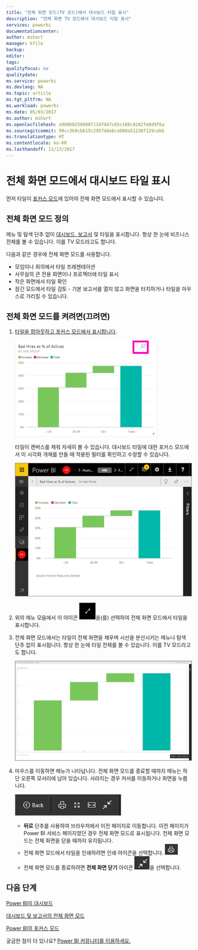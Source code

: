```yaml
---
title: "전체 화면 모드(TV 모드)에서 대시보드 타일 표시"
description: "전체 화면 TV 모드에서 대시보드 타일 표시"
services: powerbi
documentationcenter: 
author: mihart
manager: kfile
backup: 
editor: 
tags: 
qualityfocus: no
qualitydate: 
ms.service: powerbi
ms.devlang: NA
ms.topic: article
ms.tgt_pltfrm: NA
ms.workload: powerbi
ms.date: 05/03/2017
ms.author: mihart
ms.openlocfilehash: a900b02588987114fd47c65c168c9202fe0d9f6a
ms.sourcegitcommit: 99cc3b9cb615c2957dde6ca908a51238f129cebb
ms.translationtype: HT
ms.contentlocale: ko-KR
ms.lasthandoff: 11/13/2017
---
```

# <a name="display-a-dashboard-tile-in-full-screen-mode"></a>전체 화면 모드에서 대시보드 타일 표시
먼저 타일이 [포커스 모드](service-focus-mode.md)에 있어야 전체 화면 모드에서 표시할 수 있습니다.

## <a name="what-is-full-screen-mode"></a>전체 화면 모드 정의
메뉴 및 탐색 단추 없이 [대시보드, 보고서](service-fullscreen-mode.md) 및 타일을 표시합니다.  항상 한 눈에 비즈니스 전체를 볼 수 있습니다. 이를 TV 모드라고도 합니다.

다음과 같은 경우에 전체 화면 모드를 사용합니다.

* 모임이나 회의에서 타일 프레젠테이션
* 사무실의 큰 전용 화면이나 프로젝터에 타일 표시
* 작은 화면에서 타일 확인
* 잠긴 모드에서 타일 검토 - 기본 보고서를 열지 않고 화면을 터치하거나 타일을 마우스로 가리킬 수 있습니다.

## <a name="to-turn-full-screen-mode-on-and-off"></a>전체 화면 모드를 켜려면(끄려면)
1. [타일을 팝아웃하고 포커스 모드에서 표시합니다](service-focus-mode.md).
   
    ![](media/service-tile-fullscreen-mode/power-bi-focus.png)
   
    타일이 캔버스를 채워 자세히 볼 수 있습니다. 대시보드 타일에 대한 포커스 모드에서 이 시각화 개체를 만들 때 적용된 필터를 확인하고 수정할 수 있습니다.
   
    ![](media/service-tile-fullscreen-mode/power-bi-focus3.png)
2. 위의 메뉴 모음에서 이 아이콘 ![](media/service-tile-fullscreen-mode/powerbi-full-screen-icon.png)을(를) 선택하여 전체 화면 모드에서 타일을 표시합니다.
3. 전체 화면 모드에서는 타일이 전체 화면을 채우며 시선을 분산시키는 메뉴나 탐색 단추 없이 표시됩니다.  항상 한 눈에 타일 전체를 볼 수 있습니다. 이를 TV 모드라고도 합니다.
   
   ![](media/service-tile-fullscreen-mode/power-bi-fullscreen.png)
4. 마우스를 이동하면 메뉴가 나타납니다. 전체 화면 모드를 종료할 때까지 메뉴는 하단 오른쪽 모서리에 남아 있습니다. 사라지는 경우 커서를 이동하거나 화면을 누릅니다.
   
    ![](media/service-tile-fullscreen-mode/power-bi-menu.png)
   
   * **뒤로** 단추를 사용하여 브라우저에서 이전 페이지로 이동합니다. 이전 페이지가 Power BI 서비스 페이지였던 경우 전체 화면 모드로 표시됩니다.  전체 화면 모드는 전체 화면을 닫을 때까지 유지됩니다.
   * 전체 화면 모드에서 타일을 인쇄하려면 인쇄 아이콘을 선택합니다.
     ![](media/service-tile-fullscreen-mode/print-icon.png)
   * 전체 화면 모드를 종료하려면 **전체 화면 닫기** 아이콘 ![](media/service-tile-fullscreen-mode/power-bi-close-full-screen.png)을 선택합니다.

## <a name="next-steps"></a>다음 단계
[Power BI의 대시보드](service-dashboards.md)

[대시보드 및 보고서의 전체 화면 모드](service-fullscreen-mode.md)

[Power BI의 포커스 모드](service-focus-mode.md)

궁금한 점이 더 있나요? [Power BI 커뮤니티를 이용하세요.](http://community.powerbi.com/)

